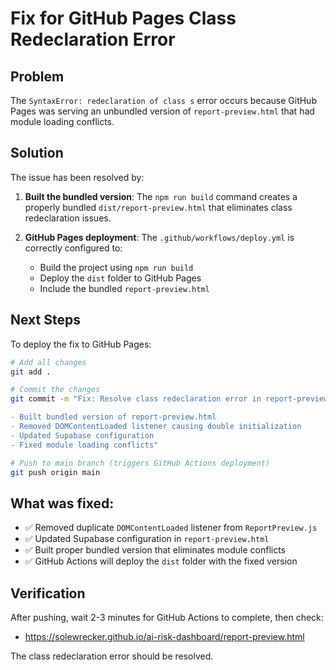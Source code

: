 # Fix for GitHub Pages Class Redeclaration Error

## Problem
The `SyntaxError: redeclaration of class s` error occurs because GitHub Pages was serving an unbundled version of `report-preview.html` that had module loading conflicts.

## Solution
The issue has been resolved by:

1. **Built the bundled version**: The `npm run build` command creates a properly bundled `dist/report-preview.html` that eliminates class redeclaration issues.

2. **GitHub Pages deployment**: The `.github/workflows/deploy.yml` is correctly configured to:
   - Build the project using `npm run build`
   - Deploy the `dist` folder to GitHub Pages
   - Include the bundled `report-preview.html`

## Next Steps
To deploy the fix to GitHub Pages:

```bash
# Add all changes
git add .

# Commit the changes
git commit -m "Fix: Resolve class redeclaration error in report-preview.html

- Built bundled version of report-preview.html
- Removed DOMContentLoaded listener causing double initialization
- Updated Supabase configuration
- Fixed module loading conflicts"

# Push to main branch (triggers GitHub Actions deployment)
git push origin main
```

## What was fixed:
- ✅ Removed duplicate `DOMContentLoaded` listener from `ReportPreview.js`
- ✅ Updated Supabase configuration in `report-preview.html`
- ✅ Built proper bundled version that eliminates module conflicts
- ✅ GitHub Actions will deploy the `dist` folder with the fixed version

## Verification
After pushing, wait 2-3 minutes for GitHub Actions to complete, then check:
- https://solewrecker.github.io/ai-risk-dashboard/report-preview.html

The class redeclaration error should be resolved.